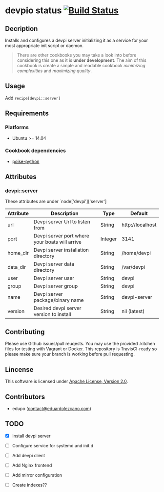 # devpio status [![Build Status](https://travis-ci.org/edupo/chef.cb.devpi.svg?branch=master)](https://travis-ci.org/edupo/chef.cb.devpi)

## Decription
Installs and configures a devpi server initializing it as a service for your
most appropriate init script or daemon.

> There are other cookbooks you may take a look into before considering this
> one as it is __under development__.
> The aim of this cookbook is create a simple and readable cookbook _minimizing
> complexities_ and _maximizing quality_. 

## Usage
Add `recipe[devpi::server]`

## Requirements

### Platforms
- Ubuntu >= 14.04

### Cookbook dependencies
- [poise-python](https://github.com/poise/poise-python)

## Attributes

### devpi::server

These attributes are under `node['devpi']['server']

Attribute|Description|Type|Default
---------|-----------|----|-------
url | Devpi server Url to listen from | String | http://localhost
port | Devpi server port where your boats will arrive | Integer | 3141
home_dir | Devpi server installation directory | String | /home/devpi
data_dir | Devpi server data directory | String | /var/devpi
user | Devpi server user | String | devpi
group | Devpi server group | String | devpi
name | Devpi server package/binary name | String | devpi-server
version | Desired devpi server version to install | String | nil (latest)

## Contributing

Please use Github issues/pull reuqests. You may use the provided .kitchen files
for testing with Vagrant or Docker. This repository is TravisCI-ready so please
make sure your branch is working before pull requesting.

## Lincense

This software is licensed under [Apache License, Version
2.0](http://www.apache.org/licenses/LICENSE-2.0).

## Contributors

* edupo (contact@eduardolezcano.com)

## TODO

- [x] Install devpi server
- [ ] Configure service for systemd and init.d
- [ ] Add devpi client
- [ ] Add Nginx frontend
- [ ] Add mirror configuration
- [ ] Create indexes??

